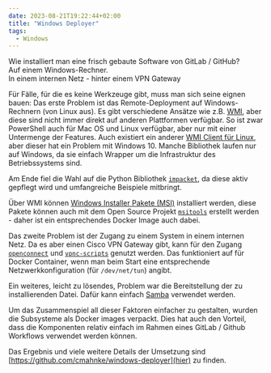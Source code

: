 ```yaml
---
date: 2023-08-21T19:22:44+02:00
title: "Windows Deployer"
tags:
  - Windows
---
```


Wie installiert man eine frisch gebaute Software von GitLab / GitHub?<br/>
Auf einem Windows-Rechner.<br/>
In einem internen Netz - hinter einem VPN Gateway
<!--more-->

Für Fälle, für die es keine Werkzeuge gibt, muss man sich seine eignen bauen:
Das erste Problem ist das Remote-Deployment auf Windows-Rechnern (von Linux aus). Es gibt verschiedene Ansätze wie z.B. [WMI](https://de.wikipedia.org/wiki/Windows_Management_Instrumentation), aber diese sind nicht immer direkt auf anderen Plattformen verfügbar. So ist zwar PowerShell auch für Mac OS und Linux verfügbar, aber nur mit einer Untermenge der Features. Auch existiert ein anderer [WMI Client für Linux](https://gist.github.com/rickheil/7c89a843bf7c853997a1), aber dieser hat ein Problem mit Windows 10. Manche Bibliothek laufen nur auf Windows, da sie einfach Wrapper um die Infrastruktur des Betriebssystems sind.

Am Ende fiel die Wahl auf die Python Bibliothek [`impacket`](https://github.com/fortra/impacket), da diese aktiv gepflegt wird und umfangreiche Beispiele mitbringt.

Über WMI können [Windows Installer Pakete (MSI)](https://de.wikipedia.org/wiki/Windows_Installer) installiert werden, diese Pakete können auch mit dem Open Source Projekt [`msitools`](https://gitlab.gnome.org/GNOME/msitools) erstellt werden - daher ist ein entsprechendes Docker Image auch dabei.

Das zweite Problem ist der Zugang zu einem System in einem internen Netz. Da es aber einen Cisco VPN Gateway gibt, kann für den Zugang [`openconnect`](https://gitlab.com/openconnect/openconnect) und [`vpnc-scripts`](https://gitlab.com/openconnect/vpnc-scripts) genutzt werden. Das funktioniert auf für Docker Container, wenn man beim Start eine entsprechende  Netzwerkkonfiguration (für `/dev/net/tun`) angibt.

Ein weiteres, leicht zu lösendes, Problem war die Bereitstellung der zu installierenden Datei. Dafür kann einfach [Samba](https://www.samba.org/) verwendet werden.

Um das Zusammenspiel all dieser Faktoren einfacher zu gestalten, wurden die Subsysteme als Docker images verpackt. Dies hat auch den Vorteil, dass die Komponenten relativ einfach im Rahmen eines GitLab / Github Workflows verwendet werden können.

Das Ergebnis und viele weitere Details der Umsetzung sind [https://github.com/cmahnke/windows-deployer](hier) zu finden.

